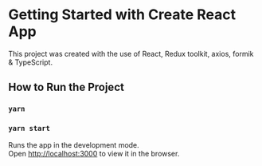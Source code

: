 # Getting Started with Create React App

This project was created with the use of React, Redux toolkit, axios, formik & TypeScript.

## How to Run the Project

### `yarn`
### `yarn start`

Runs the app in the development mode.\
Open [http://localhost:3000](http://localhost:3000) to view it in the browser.

